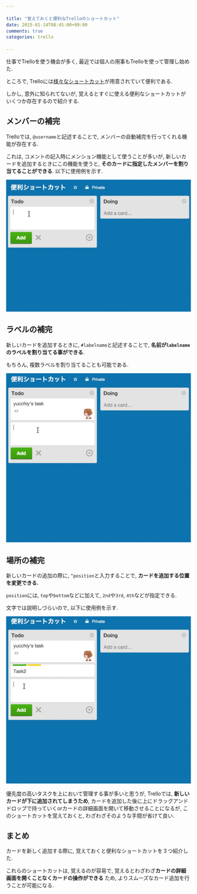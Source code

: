 ```yaml
---

title: "覚えておくと便利なTrelloのショートカット"
date: 2015-01-14T08:45:00+09:00
comments: true
categories: trello

---
```


仕事でTrelloを使う機会が多く, 最近では個人の用事もTrelloを使って管理し始めた.

ところで, Trelloには[様々なショートカット](https://trello.com/shortcuts)が用意されていて便利である.

しかし, 意外に知られてないが, 覚えるとすぐに使える便利なショートカットがいくつか存在するので紹介する.

## メンバーの補完

Trelloでは, `@username`と記述することで, メンバーの自動補完を行ってくれる機能が存在する.

これは, コメントの記入時にメンション機能として使うことが多いが, 
新しいカードを追加するときにこの機能を使うと, **そのカードに指定したメンバーを割り当てることができる**. 以下に使用例を示す.

![member-completion](./5e2218d93f687b3de6744ffed8157204.gif)

## ラベルの補完

新しいカードを追加するときに, `#labelname`と記述することで, **名前が`labelname`のラベルを割り当てる事ができる**.

もちろん, 複数ラベルを割り当てることも可能である.

![label-completion](./ee82851e5e27096456c158c268690272.gif)

## 場所の補完

新しいカードの追加の際に, `^position`と入力することで, **カードを追加する位置を変更できる.**

`position`には, `top`や`bottom`などに加えて, `2nd`や`3rd`, `4th`などが指定できる.

文字では説明しづらいので, 以下に使用例を示す.

![position-completion](./8722522bcda9d400e6d8d6b562a5c56b.gif)

優先度の高いタスクを上において管理する事が多いと思うが, Trelloでは, **新しいカードが下に追加されてしまうため**,
カードを追加した後に上にドラッグアンドドロップで持っていくorカードの詳細画面を開いて移動させることになるが,
このショートカットを覚えておくと, わざわざそのような手間が省けて良い.


## まとめ

カードを新しく追加する際に, 覚えておくと便利なショートカットを３つ紹介した.

これらのショートカットは, 覚えるのが容易で, 覚えるとわざわざ**カードの詳細画面を開くことなくカードの操作ができる**
ため, よりスムーズなカード追加を行うことが可能になる.

